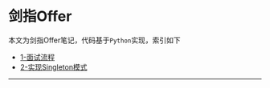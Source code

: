 # 剑指Offer

本文为剑指Offer笔记，代码基于`Python`实现，索引如下





-   [1-面试流程][#1]
-   [2-实现Singleton模式][#2]



---



[#1]: 1-面试流程.md
[#2]: 2-实现Singleton模式
[#3]: 3-
[#4]: 4-
[#5]: 5-
[#6]: 6-
[#7]: 7-
[#8]: 8-
[#9]: 9-
[#10]: 10-
[#11]: 11-
[#12]: 12-
[#13]: 13-
[#14]: 14-
[#15]: 15-
[#16]: 16-
[#17]: 17-
[#18]: 18-
[#19]: 19-
[#20]: 20-
[#21]: 21-
[#22]: 22-
[#23]: 23-
[#24]: 24-
[#25]: 25-
[#26]: 26-
[#27]: 27-
[#28]: 28-
[#29]: 29-
[#30]: 30-
[#31]: 31-
[#32]: 32-
[#33]: 33-
[#34]: 34-
[#35]: 35-
[#36]: 36-
[#37]: 37-
[#38]: 38-
[#39]: 39-
[#40]: 40-
[#41]: 41-
[#42]: 42-
[#43]: 43-
[#44]: 44-
[#45]: 45-
[#46]: 46-
[#47]: 47-
[#48]: 48-
[#49]: 49-
[#50]: 50-
[#51]: 51-
[#52]: 52-
[#53]: 53-
[#54]: 54-
[#55]: 55-
[#56]: 56-
[#57]: 57-
[#58]: 58-
[#59]: 59-
[#60]: 60-
[#61]: 61-
[#62]: 62-
[#63]: 63-
[#64]: 64-
[#65]: 65-
[#66]: 66-
[#67]: 67-
[#68]: 68-
[#69]: 69-
[#70]: 70-
